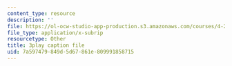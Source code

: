 ```yaml
---
content_type: resource
description: ''
file: https://ol-ocw-studio-app-production.s3.amazonaws.com/courses/4-241j-theory-of-city-form-spring-2013/7a597479849d5d67861e809991858715_HHpf1He752s.vtt
file_type: application/x-subrip
resourcetype: Other
title: 3play caption file
uid: 7a597479-849d-5d67-861e-809991858715
---
```

